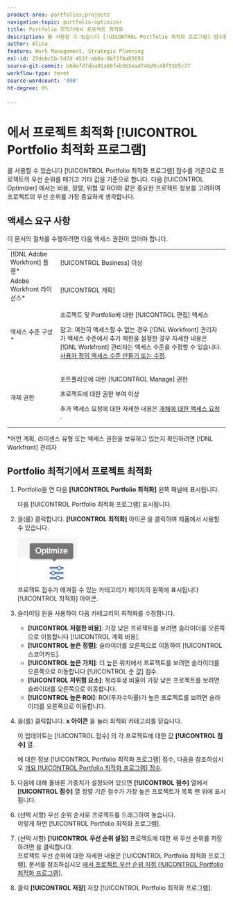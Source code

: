 ```yaml
---
product-area: portfolios;projects
navigation-topic: portfolio-optimizer
title: Portfolio 최적기에서 프로젝트 최적화
description: 를 사용할 수 있습니다 [!UICONTROL Portfolio 최적화 프로그램] 점수를 기준으로 프로젝트의 우선 순위를 매기고 기타 값을 기준으로 합니다. Optimizer에서는 비용, 정렬, 위험 및 ROI와 같은 중요한 프로젝트 정보를 고려하여 프로젝트에 가장 중요한 사항에 따라 우선 순위를 매깁니다.
author: Alina
feature: Work Management, Strategic Planning
exl-id: 25debc5b-5d7d-453f-ab0a-9bf3fba05693
source-git-commit: b6defd7dba91a06feb365ead74bd9c48f5165c77
workflow-type: tm+mt
source-wordcount: '490'
ht-degree: 0%

---
```


# 에서 프로젝트 최적화 [!UICONTROL Portfolio 최적화 프로그램]

를 사용할 수 있습니다 [!UICONTROL Portfolio 최적화 프로그램] 점수를 기준으로 프로젝트의 우선 순위를 매기고 기타 값을 기준으로 합니다. 다음 [!UICONTROL Optimizer] 에서는 비용, 정렬, 위험 및 ROI와 같은 중요한 프로젝트 정보를 고려하여 프로젝트의 우선 순위를 가장 중요하게 생각합니다.

## 액세스 요구 사항

이 문서의 절차를 수행하려면 다음 액세스 권한이 있어야 합니다.

<table style="table-layout:auto"> 
 <col> 
 <col> 
 <tbody> 
  <tr> 
   <td role="rowheader">[!DNL Adobe Workfront] 플랜*</td> 
   <td> <p>[!UICONTROL Business] 이상</p> </td> 
  </tr> 
  <tr> 
   <td role="rowheader">Adobe Workfront 라이선스*</td> 
   <td> <p>[!UICONTROL 계획] </p> </td> 
  </tr> 
  <tr> 
   <td role="rowheader">액세스 수준 구성*</td> 
   <td> <p>프로젝트 및 Portfolio에 대한 [!UICONTROL 편집] 액세스</p> <p>참고: 여전히 액세스할 수 없는 경우 [!DNL Workfront] 관리자가 액세스 수준에서 추가 제한을 설정한 경우 자세한 내용은 [!DNL Workfront] 관리자는 액세스 수준을 수정할 수 있습니다. <a href="../../../administration-and-setup/add-users/configure-and-grant-access/create-modify-access-levels.md" class="MCXref xref">사용자 정의 액세스 수준 만들기 또는 수정</a>.</p> </td> 
  </tr> 
  <tr> 
   <td role="rowheader">개체 권한</td> 
   <td> <p>포트폴리오에 대한 [!UICONTROL Manage] 권한</p> <p>프로젝트에 대한 권한 부여 이상</p> <p>추가 액세스 요청에 대한 자세한 내용은 <a href="../../../workfront-basics/grant-and-request-access-to-objects/request-access.md" class="MCXref xref">개체에 대한 액세스 요청 </a>.</p> </td> 
  </tr> 
 </tbody> 
</table>

&#42;어떤 계획, 라이센스 유형 또는 액세스 권한을 보유하고 있는지 확인하려면 [!DNL Workfront] 관리자

## Portfolio 최적기에서 프로젝트 최적화

1. Portfolio을 연 다음 **[!UICONTROL Portfolio 최적화]** 왼쪽 패널에 표시됩니다.

   다음 [!UICONTROL Portfolio 최적화 프로그램] 표시됩니다.

1. 을(를) 클릭합니다. **[!UICONTROL 최적화]** 아이콘 을 클릭하여 제품에서 사용할 수 있습니다.

   ![](assets/optimize-icon-portfolio-optimizer.png)\
   프로젝트 점수가 매겨질 수 있는 카테고리가 페이지의 왼쪽에 표시됩니다 [!UICONTROL 최적화] 아이콘.

1. 슬라이딩 원을 사용하여 다음 카테고리의 최적화를 수정합니다.

   * **[!UICONTROL 저렴한 비용]**: 가장 낮은 프로젝트를 보려면 슬라이더를 오른쪽으로 이동합니다 [!UICONTROL 계획 비용].
   * **[!UICONTROL 높은 정렬]**: 슬라이더를 오른쪽으로 이동하여 [!UICONTROL 스코어카드].
   * **[!UICONTROL 높은 가치]**: 더 높은 위치에서 프로젝트를 보려면 슬라이더를 오른쪽으로 이동합니다 [!UICONTROL 순 값] 점수.
   * **[!UICONTROL 저위험 요소]**: 복리후생 비율이 가장 낮은 프로젝트를 보려면 슬라이더를 오른쪽으로 이동합니다.
   * **[!UICONTROL 높은 ROI]**: ROI(투자수익률)가 높은 프로젝트를 보려면 슬라이더를 오른쪽으로 이동합니다.

1. 을(를) 클릭합니다. **x 아이콘** 을 눌러 최적화 카테고리를 닫습니다.

   이 업데이트는 [!UICONTROL 점수] 의 각 프로젝트에 대한 값 **[!UICONTROL 점수]** 열.

   에 대한 정보 [!UICONTROL Portfolio 최적화 프로그램] 점수, 다음을 참조하십시오 [개요 [!UICONTROL Portfolio 최적화 프로그램] 점수](../../../manage-work/portfolios/portfolio-optimizer/portfolio-optimizer-score.md).

1. 다음에 대해 올바른 가중치가 설정되어 있으면 **[!UICONTROL 점수]** 열에서 **[!UICONTROL 점수]** 열 정렬 기준 점수가 가장 높은 프로젝트가 목록 맨 위에 표시됩니다.

1. (선택 사항) 우선 순위 순서로 프로젝트를 드래그하여 놓습니다.\
   이렇게 하면 [!UICONTROL Portfolio 최적화 프로그램].
1. (선택 사항) **[!UICONTROL 우선 순위 설정]** 프로젝트에 대한 새 우선 순위를 저장하려면 을 클릭합니다.\
   프로젝트 우선 순위에 대한 자세한 내용은 [!UICONTROL Portfolio 최적화 프로그램], 문서를 참조하십시오 [에서 프로젝트 우선 순위 지정 [!UICONTROL Portfolio 최적화 프로그램]](../../../manage-work/portfolios/portfolio-optimizer/prioritize-projects-in-portfolio-optimizer.md).

1. 클릭 **[!UICONTROL 저장]** 저장 [!UICONTROL Portfolio 최적화 프로그램].
